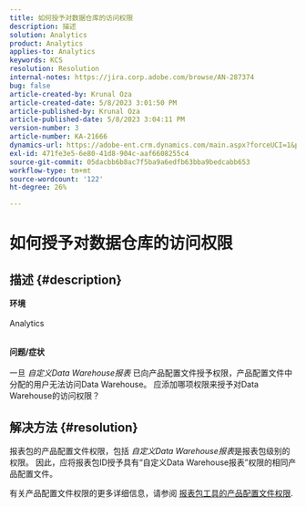 ```yaml
---
title: 如何授予对数据仓库的访问权限
description: 描述
solution: Analytics
product: Analytics
applies-to: Analytics
keywords: KCS
resolution: Resolution
internal-notes: https://jira.corp.adobe.com/browse/AN-287374
bug: false
article-created-by: Krunal Oza
article-created-date: 5/8/2023 3:01:50 PM
article-published-by: Krunal Oza
article-published-date: 5/8/2023 3:04:11 PM
version-number: 3
article-number: KA-21666
dynamics-url: https://adobe-ent.crm.dynamics.com/main.aspx?forceUCI=1&pagetype=entityrecord&etn=knowledgearticle&id=1610a63c-b1ed-ed11-8849-6045bd006268
exl-id: 471fe3e5-6e80-41d8-904c-aaf6608255c4
source-git-commit: 05dacbb6b8ac7f5ba9a6edfb63bba9bedcabb653
workflow-type: tm+mt
source-wordcount: '122'
ht-degree: 26%

---
```


# 如何授予对数据仓库的访问权限

## 描述 {#description}

<b>环境</b><br><br>Analytics<br><br>

<b>问题/症状</b><br><br>一旦 *自定义Data Warehouse报表* 已向产品配置文件授予权限，产品配置文件中分配的用户无法访问Data Warehouse。 应添加哪项权限来授予对Data Warehouse的访问权限？<br>

## 解决方法 {#resolution}


报表包的产品配置文件权限，包括 *自定义Data Warehouse报表*&#x200B;是报表包级别的权限。 因此，应将报表包ID授予具有“自定义Data Warehouse报表”权限的相同产品配置文件。

有关产品配置文件权限的更多详细信息，请参阅 [报表包工具的产品配置文件权限](https://experienceleague.adobe.com/docs/analytics/admin/admin-console/permissions/report-suite-tools.html?lang=zh-Hans).
